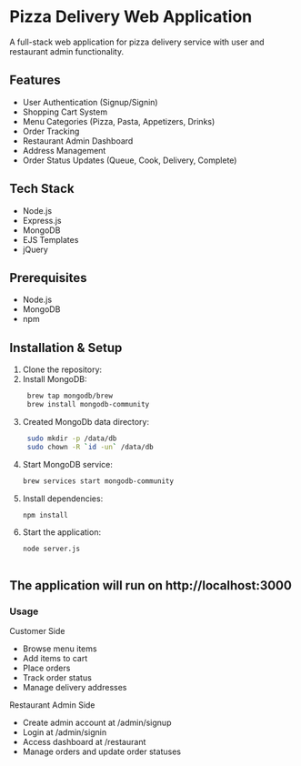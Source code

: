 # Pizza Delivery Web Application

A full-stack web application for pizza delivery service with user and restaurant admin functionality.

## Features

- User Authentication (Signup/Signin)
- Shopping Cart System
- Menu Categories (Pizza, Pasta, Appetizers, Drinks)
- Order Tracking
- Restaurant Admin Dashboard
- Address Management
- Order Status Updates (Queue, Cook, Delivery, Complete)

## Tech Stack

- Node.js
- Express.js
- MongoDB
- EJS Templates
- jQuery

## Prerequisites

- Node.js
- MongoDB
- npm

## Installation & Setup

1. Clone the repository:
2. Install MongoDB:
   ```bash
    brew tap mongodb/brew
    brew install mongodb-community

3. Created MongoDb data directory:
   ``` bash
    sudo mkdir -p /data/db
    sudo chown -R `id -un` /data/db

4. Start MongoDB service:
      ``` bash
    brew services start mongodb-community

5. Install dependencies:
      ``` bash
    npm install

6. Start the application:
   ```bash
   node server.js



## The application will run on http://localhost:3000

### Usage

Customer Side
- Browse menu items
- Add items to cart
- Place orders
- Track order status
- Manage delivery addresses


Restaurant Admin Side
- Create admin account at /admin/signup
- Login at /admin/signin
- Access dashboard at /restaurant
- Manage orders and update order statuses
